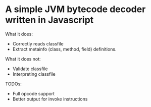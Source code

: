 # A simple JVM bytecode decoder written in Javascript

What it does:

* Correctly reads classfile
* Extract metainfo (class, method, field) definitions.

What it does not:
* Validate classfile
* Interpreting classfile

TODOs:

* Full opcode support
* Better output for invoke instructions
